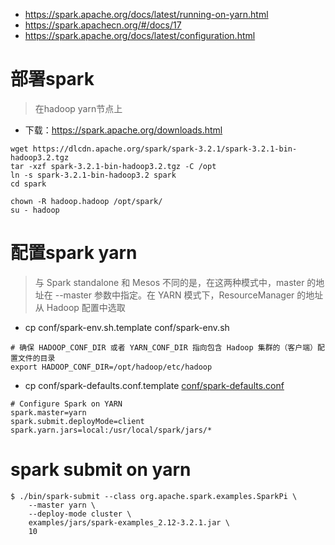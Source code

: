 * https://spark.apache.org/docs/latest/running-on-yarn.html
* https://spark.apachecn.org/#/docs/17
* https://spark.apache.org/docs/latest/configuration.html


# 部署spark
>在hadoop yarn节点上
* 下载：https://spark.apache.org/downloads.html
```
wget https://dlcdn.apache.org/spark/spark-3.2.1/spark-3.2.1-bin-hadoop3.2.tgz
tar -xzf spark-3.2.1-bin-hadoop3.2.tgz -C /opt
ln -s spark-3.2.1-bin-hadoop3.2 spark
cd spark
```
```
chown -R hadoop.hadoop /opt/spark/
su - hadoop
```

# 配置spark yarn
>与 Spark standalone 和 Mesos 不同的是，在这两种模式中，master 的地址在 --master 参数中指定。在 YARN 模式下，ResourceManager 的地址从 Hadoop 配置中选取
* cp conf/spark-env.sh.template conf/spark-env.sh
```
# 确保 HADOOP_CONF_DIR 或者 YARN_CONF_DIR 指向包含 Hadoop 集群的（客户端）配置文件的目录
export HADOOP_CONF_DIR=/opt/hadoop/etc/hadoop 
```
 
* cp conf/spark-defaults.conf.template [conf/spark-defaults.conf](https://spark.apache.org/docs/latest/running-on-yarn.html#configuration)
```
# Configure Spark on YARN
spark.master=yarn
spark.submit.deployMode=client
spark.yarn.jars=local:/usr/local/spark/jars/*
```

# spark submit on yarn
```
$ ./bin/spark-submit --class org.apache.spark.examples.SparkPi \
    --master yarn \
    --deploy-mode cluster \
    examples/jars/spark-examples_2.12-3.2.1.jar \
    10 
```